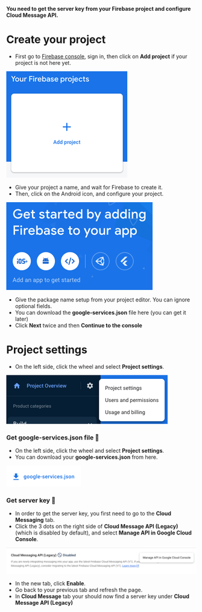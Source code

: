 **You need to get the server key from your Firebase project and configure Cloud Message API.**

# Create your project

- First go to [Firebase console](https://console.firebase.google.com/), sign in, then click on **Add project** if your project is not here yet.

![alt text][step_1]

- Give your project a name, and wait for Firebase to create it.
- Then, click on the Android icon, and configure your project.

![alt text][step_2]

- Give the package name setup from your project editor. You can ignore optional fields.
- You can download the **google-services.json** file here (you can get it later)
- Click **Next** twice and then **Continue to the console**

# Project settings

- On the left side, click the wheel and select **Project settings**.

![alt text][step_3]

### Get google-services.json file 🔑

- On the left side, click the wheel and select **Project settings**.
- You can download your **google-services.json** from here.

![alt text][step_4]

### Get server key 🔑

- In order to get the server key, you first need to go to the **Cloud Messaging** tab.
- Click the 3 dots on the right side of **Cloud Message API (Legacy)** (which is disabled by default), and select **Manage API in Google Cloud Console**.

![alt text][step_5]

- In the new tab, click **Enable**.
- Go back to your previous tab and refresh the page.
- In **Cloud Message** tab your should now find a server key under **Cloud Message API (Legacy)**

[step_1]: ./Assets/conf_firebase_step_1.jpg "Step 1"
[step_2]: ./Assets/conf_firebase_step_2.jpg "Step 2"
[step_3]: ./Assets/conf_firebase_step_3.jpg "Step 3"
[step_4]: ./Assets/conf_firebase_step_4.jpg "Step 4"
[step_5]: ./Assets/conf_firebase_step_5.jpg "Step 5"
